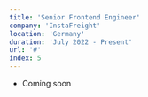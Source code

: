 ```yaml
---
title: 'Senior Frontend Engineer'
company: 'InstaFreight'
location: 'Germany'
duration: 'July 2022 - Present'
url: '#'
index: 5
---
```


- Coming soon
